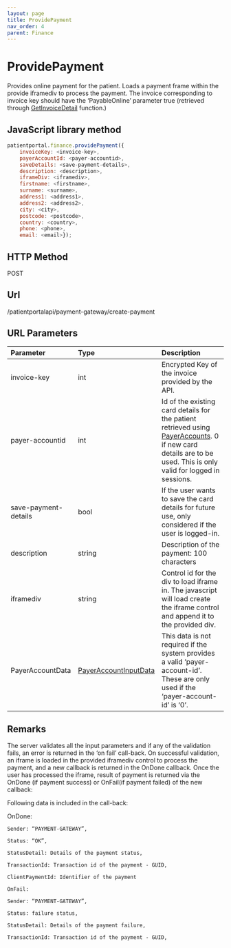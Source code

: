 ```yaml
---
layout: page
title: ProvidePayment
nav_order: 4
parent: Finance
---
```


# ProvidePayment

Provides online payment for the patient. Loads a payment frame within the provide iframediv to process the payment. The invoice corresponding to invoice key should have the ‘PayableOnline’ parameter true (retrieved through [GetInvoiceDetail](#_GetInvoiceDetail) function.)

## JavaScript library method

```javascript
patientportal.finance.providePayment({
    invoiceKey: <invoice-key>,
    payerAccountId: <payer-accountid>,
    saveDetails: <save-payment-details>,
    description: <description>,
    iframeDiv: <iframediv>,
    firstname: <firstname>,
    surname: <surname>,
    address1: <address1>,
    address2: <address2>,
    city: <city>,
    postcode: <postcode>,
    country: <country>,
    phone: <phone>,
    email: <email>});
```

## HTTP Method

POST

## ****Url****

/patientportalapi/payment-gateway/create-payment

## URL Parameters

| Parameter | Type   | Description                                                 |
|:----------|:-------|:------------------------------------------------------------|
| invoice-key | int | Encrypted Key of the invoice provided by the API. |
| payer-accountid | int | Id of the existing card details for the patient retrieved using [PayerAccounts](#_PayerAccounts). 0 if new card details are to be used. This is only valid for logged in sessions. |
| save-payment-details | bool | If the user wants to save the card details for future use, only considered if the user is logged-in. |
| description | string | Description of the payment: 100 characters |
| iframediv | string | Control id for the div to load iframe in. The javascript will load create the iframe control and append it to the provided div. |
| PayerAccountData | [PayerAccountInputData](#_PayerAccountData) | This data is not required if the system provides a valid ‘payer-account-id’. These are only used if the ‘payer-account-id’ is ‘0’. |

## Remarks

The server validates all the input parameters and if any of the validation fails, an error is returned in the ‘on fail’ call-back. On successful validation, an iframe is loaded in the provided iframediv control to process the payment, and a new callback is returned in the OnDone callback. Once the user has processed the iframe, result of payment is returned via the OnDone (if payment success) or OnFail(if payment failed) of the new callback:

Following data is included in the call-back:

OnDone:

```
Sender: “PAYMENT-GATEWAY”,

Status: “OK”,

StatusDetail: Details of the payment status,

TransactionId: Transaction id of the payment - GUID,

ClientPaymentId: Identifier of the payment

OnFail:

Sender: “PAYMENT-GATEWAY”,

Status: failure status,

StatusDetail: Details of the payment failure,

TransactionId: Transaction id of the payment - GUID,
```
